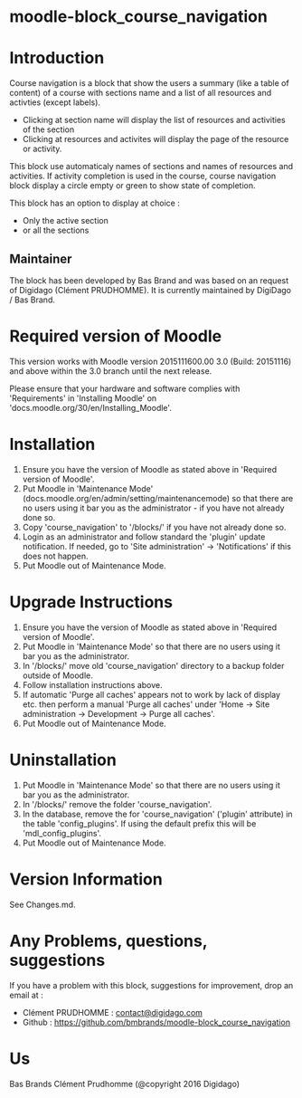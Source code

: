 # moodle-block_course_navigation

Introduction
============
Course navigation is a block that show the users a summary (like a table of content) of a course with sections name and a list of all resources and activties (except labels).
- Clicking at section name will display the list of resources and activities of the section
- Clicking at resources and activites will display the page of the resource or activity.

This block use automaticaly names of sections and names of resources and activities.
If activity completion is used in the course, course navigation block display a circle empty or green to show state of completion. 

This block has an option to display at choice :
- Only the active section
- or all the sections 


Maintainer
----------

The block has been developed by Bas Brand and was based on an request of Digidago (Clément PRUDHOMME). It is currently maintained by DigiDago / Bas Brand.




Required version of Moodle
==========================
This version works with Moodle version 2015111600.00 3.0 (Build: 20151116) and above within the 3.0 branch until the
next release.

Please ensure that your hardware and software complies with 'Requirements' in 'Installing Moodle' on
'docs.moodle.org/30/en/Installing_Moodle'.

Installation
============
 1. Ensure you have the version of Moodle as stated above in 'Required version of Moodle'.  
 2. Put Moodle in 'Maintenance Mode' (docs.moodle.org/en/admin/setting/maintenancemode) so that there are no 
    users using it bar you as the administrator - if you have not already done so.
 3. Copy 'course_navigation' to '/blocks/' if you have not already done so.
 4. Login as an administrator and follow standard the 'plugin' update notification.  If needed, go to
    'Site administration' -> 'Notifications' if this does not happen.
 5.  Put Moodle out of Maintenance Mode.

Upgrade Instructions
====================
 1. Ensure you have the version of Moodle as stated above in 'Required version of Moodle'.
 2. Put Moodle in 'Maintenance Mode' so that there are no users using it bar you as the administrator.
 3. In '/blocks/' move old 'course_navigation' directory to a backup folder outside of Moodle.
 4. Follow installation instructions above.
 5. If automatic 'Purge all caches' appears not to work by lack of display etc. then perform a manual 'Purge all caches'
    under 'Home -> Site administration -> Development -> Purge all caches'.
 6. Put Moodle out of Maintenance Mode.

Uninstallation
==============
 1. Put Moodle in 'Maintenance Mode' so that there are no users using it bar you as the administrator.
 2. In '/blocks/' remove the folder 'course_navigation'.
 4. In the database, remove the for 'course_navigation' ('plugin' attribute) in the table 'config_plugins'.  If
    using the default prefix this will be 'mdl_config_plugins'.
 5. Put Moodle out of Maintenance Mode.

Version Information
===================
See Changes.md.


Any Problems, questions, suggestions
===================
If you have a problem with this block, suggestions for improvement, drop an email at :
- Clément PRUDHOMME :  contact@digidago.com
-  Github : https://github.com/bmbrands/moodle-block_course_navigation



Us
==
Bas Brands
Clément Prudhomme (@copyright 2016 Digidago)

